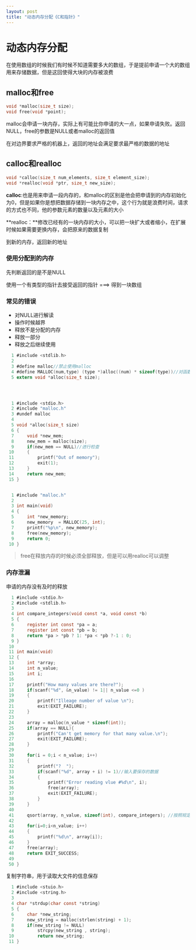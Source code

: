 ```yaml
---
layout: post
title: "动态内存分配《C和指针》"  
---
```


# 动态内存分配

在使用数组的时候我们有时候不知道需要多大的数组，于是提前申请一个大的数组用来存储数据，但是这回使得大块的内存被浪费

## malloc和free

```C
void *malloc(size_t size);
void free(void *point);
```

malloc会申请一块内存，实际上有可能比你申请的大一点，如果申请失败。返回NULL，free的参数是NULL或者malloc的返回值

在对边界要求严格的机器上，返回的地址会满足要求最严格的数据的地址

## calloc和realloc

```C
void *calloc(size_t num_elements, size_t element_size);
void *realloc(void *ptr, size_t new_size);
```

**calloc**:也是用来申请一段内存的，和malloc的区别是他会把申请到的内存初始化为0，但是如果你是想把数据存储到一块内存之中，这个行为就是浪费时间，请求的方式也不同，他的参数元素的数量以及元素的大小

**realloc：**修改已经有的一块内存的大小，可以把一块扩大或者缩小，在扩展时候如果需要更换内存，会把原来的数据复制

到新的内存，返回新的地址

### 使用分配到的内存

先判断返回的是不是NULL

使用一个有类型的指针去接受返回的指针 ===> 得到一块数组

### 常见的错误

+ 对NULL进行解读
+ 操作时候越界
+ 释放不是分配的内存
+ 释放一部分
+ 释放之后继续使用

```C
  1 #include <stdlib.h>                                                                   
  2 
  3 #define malloc//禁止使用malloc
  4 #define MALLOC(num,type) (type *)alloc((num) * sizeof(type))//对函数进行重定义
  5 extern void *alloc(size_t size);




  1 #include <stdio.h>                                                                    
  2 #include "malloc.h"
  3 #undef malloc
  4 
  5 void *alloc(size_t size)
  6 {
  7     void *new_mem;
  8     new_mem = malloc(size);
  9     if(new_mem == NULL)//进行检查
 10     {
 11         printf("Out of memory");
 12         exit(1);
 13     }
 14     return new_mem;
 15 }


  1 #include "malloc.h"                                                                   
  2 
  3 int main(void)
  4 {
  5     int *new_memory;
  6     new_memory  = MALLOC(25, int);
  7     printf("%p\n", new_memory);
  8     free(new_memory);
  9     return 0;
 10 }


```

>  free在释放内存的时候必须全部释放，但是可以用realloc可以调整

### 内存泄漏

申请的内存没有及时的释放

```C
  1 #include <stdio.h>                                                                    
  2 #include <stdlib.h>
  3 
  4 int compare_integers(void const *a, void const *b)
  5 {
  6     register int const *pa = a;
  7     register int const *pb = b;
  8     return *pa > *pb ? 1: *pa < *pb ?-1 : 0;
  9 }
 10 
 11 int main(void)
 12 {
 13     int *array;
 14     int n_value;
 15     int i;
 16 
 17     printf("How many values are there?");
 18     if(scanf("%d", &n_value) != 1|| n_value <=0 )
 19     {
 20         printf("Illeage number of value \n");
 21         exit(EXIT_FAILURE);
 22     }
 23 
 24     array = malloc(n_value * sizeof(int));
 25     if(array == NULL){
 26         printf("Can't get memory for that many value.\n");
 27         exit(EXIT_FAILURE);
 28     }
 29 
 30     for(i = 0;i < n_value; i++)
 31     {
 32         printf("?  ");
 33         if(scanf("%d", array + i) != 1)//输入要保存的数据
 34         {
 35             printf("Error reading vlue #%d\n", i);
 36             free(array);
 37             exit(EXIT_FAILURE);
 38         }
 39     }
 40     
 41     qsort(array, n_value, sizeof(int), compare_integers); //按照规定的顺序对数组进行排列
 42 
 43     for(i=0;i<n_value; i++)
 44     {
 45         printf("%d\n", array[i]);
 46     }
 47     free(array);
 48     return EXIT_SUCCESS;
 49 
 50 }

```

复制字符串，用于读取大文件的信息保存

```C
  1 #include <stuio.h>
  2 #include <string.h>
  3 
  4 char *strdup(char const *string)
  5 {
  6     char *new_string;
  7     new_string = malloc(strlen(string) + 1);
  8     if(new_string != NULL)
  9         strcpy(new_string , string);
 10         return new_string;                                                            
 11 }

```



